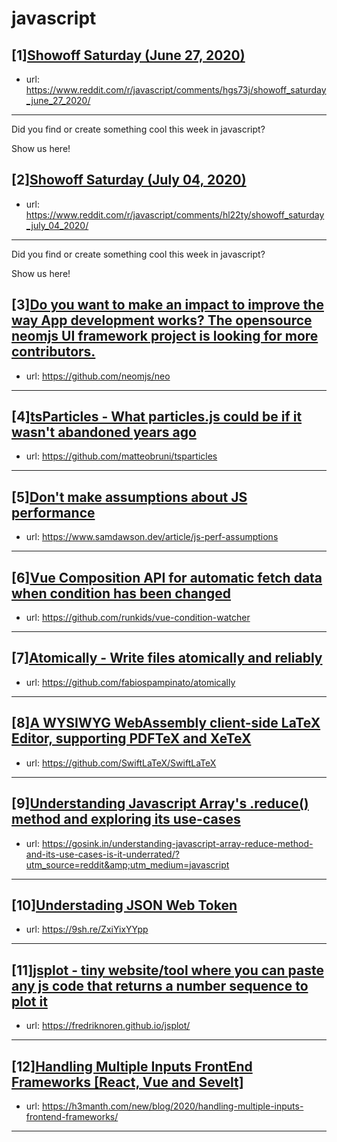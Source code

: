 # javascript
## [1][Showoff Saturday (June 27, 2020)](https://www.reddit.com/r/javascript/comments/hgs73j/showoff_saturday_june_27_2020/)
- url: https://www.reddit.com/r/javascript/comments/hgs73j/showoff_saturday_june_27_2020/
---
Did you find or create something cool this week in javascript? 

Show us here!
## [2][Showoff Saturday (July 04, 2020)](https://www.reddit.com/r/javascript/comments/hl22ty/showoff_saturday_july_04_2020/)
- url: https://www.reddit.com/r/javascript/comments/hl22ty/showoff_saturday_july_04_2020/
---
Did you find or create something cool this week in javascript? 

Show us here!
## [3][Do you want to make an impact to improve the way App development works? The opensource neomjs UI framework project is looking for more contributors.](https://www.reddit.com/r/javascript/comments/hl114g/do_you_want_to_make_an_impact_to_improve_the_way/)
- url: https://github.com/neomjs/neo
---

## [4][tsParticles - What particles.js could be if it wasn't abandoned years ago](https://www.reddit.com/r/javascript/comments/hkkj2y/tsparticles_what_particlesjs_could_be_if_it_wasnt/)
- url: https://github.com/matteobruni/tsparticles
---

## [5][Don't make assumptions about JS performance](https://www.reddit.com/r/javascript/comments/hkv8nv/dont_make_assumptions_about_js_performance/)
- url: https://www.samdawson.dev/article/js-perf-assumptions
---

## [6][Vue Composition API for automatic fetch data when condition has been changed](https://www.reddit.com/r/javascript/comments/hl1o6n/vue_composition_api_for_automatic_fetch_data_when/)
- url: https://github.com/runkids/vue-condition-watcher
---

## [7][Atomically - Write files atomically and reliably](https://www.reddit.com/r/javascript/comments/hkv5ax/atomically_write_files_atomically_and_reliably/)
- url: https://github.com/fabiospampinato/atomically
---

## [8][A WYSIWYG WebAssembly client-side LaTeX Editor, supporting PDFTeX and XeTeX](https://www.reddit.com/r/javascript/comments/hkxjjy/a_wysiwyg_webassembly_clientside_latex_editor/)
- url: https://github.com/SwiftLaTeX/SwiftLaTeX
---

## [9][Understanding Javascript Array's .reduce() method and exploring its use-cases](https://www.reddit.com/r/javascript/comments/hl24vz/understanding_javascript_arrays_reduce_method_and/)
- url: https://gosink.in/understanding-javascript-array-reduce-method-and-its-use-cases-is-it-underrated/?utm_source=reddit&amp;utm_medium=javascript
---

## [10][Understading JSON Web Token](https://www.reddit.com/r/javascript/comments/hkdyal/understading_json_web_token/)
- url: https://9sh.re/ZxiYixYYpp
---

## [11][jsplot - tiny website/tool where you can paste any js code that returns a number sequence to plot it](https://www.reddit.com/r/javascript/comments/hkrim5/jsplot_tiny_websitetool_where_you_can_paste_any/)
- url: https://fredriknoren.github.io/jsplot/
---

## [12][Handling Multiple Inputs FrontEnd Frameworks [React, Vue and Sevelt]](https://www.reddit.com/r/javascript/comments/hkvbmb/handling_multiple_inputs_frontend_frameworks/)
- url: https://h3manth.com/new/blog/2020/handling-multiple-inputs-frontend-frameworks/
---

